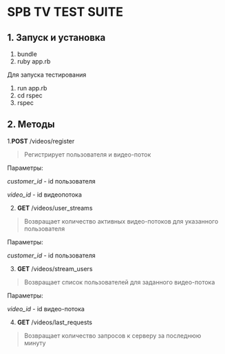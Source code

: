 # SPB TV TEST SUITE

## 1. Запуск и установка

1. bundle
2. ruby app.rb

Для запуска тестирования

1. run app.rb
2. cd rspec
3. rspec

## 2. Методы

1.**POST** /videos/register

> Регистрирует пользователя и видео-поток

Параметры:

_customer_id_ - id пользователя

_video_id_ - id видеопотока

2. **GET** /videos/user_streams


> Возвращает количество активных видео-потоков для указанного пользователя

Параметры:

_customer_id_ - id пользователя

3. **GET** /videos/stream_users


> Возвращает список пользователей для заданного видео-потока

Параметры:

_video_id_ - id видео-потока

4. **GET** /videos/last_requests


> Возвращает количество запросов к серверу за последнюю минуту






